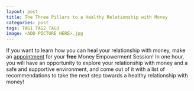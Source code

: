 ```yaml
---
layout: post
title: The Three Pillars to a Healthy Relationship with Money
categories: post
tags: TAG1 TAG2 TAG3
image: <ADD PICTURE HERE>.jpg
---
```


<!--more-->

If you want to learn how you can heal your relationship with money, make an [appointment](http://www.bountifulmoneycoach.com/schedule.html) for your **free** Money Empowerment Session! In one hour, you will have an opportunity to explore your relationship with money and a safe and supportive environment, and come out of it with a list of recommendations to take the next step towards a healthy relationship with money!